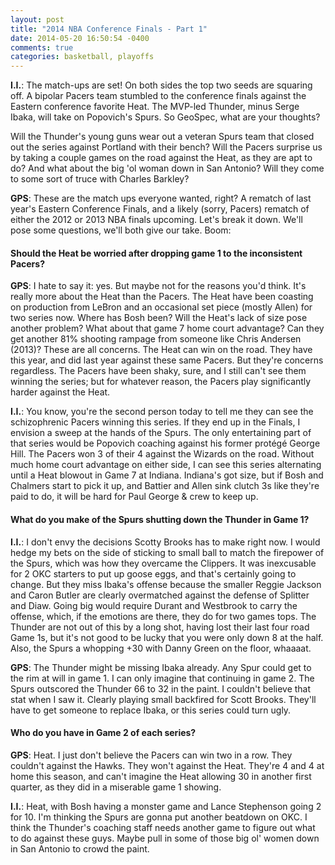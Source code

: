 ```yaml
---
layout: post
title: "2014 NBA Conference Finals - Part 1"
date: 2014-05-20 16:50:54 -0400
comments: true
categories: basketball, playoffs
---
```


<strong>I.I.</strong>: The match-ups are set! On both sides the top two seeds are squaring off. A bipolar Pacers team stumbled to the conference finals against the Eastern conference favorite Heat. The MVP-led Thunder, minus Serge Ibaka, will take on Popovich's Spurs. So GeoSpec, what are your thoughts?

<!--more-->

Will the Thunder's young guns wear out a veteran Spurs team that closed out the series against Portland with their bench? Will the Pacers surprise us by taking a couple games on the road against the Heat, as they are apt to do? And what about the big 'ol woman down in San Antonio? Will they come to some sort of truce with Charles Barkley?

<strong>GPS</strong>: These are the match ups everyone wanted, right? A rematch of last year's Eastern Conference Finals, and a likely (sorry, Pacers) rematch of either the 2012 or 2013 NBA finals upcoming. Let's break it down. We'll pose some questions, we'll both give our take. Boom:

<h4>Should the Heat be worried after dropping game 1 to the inconsistent Pacers?</h4>

<strong>GPS</strong>: I hate to say it: yes. But maybe not for the reasons you'd think. It's really more about the Heat than the Pacers. The Heat have been coasting on production from LeBron and an occasional set piece (mostly Allen) for two series now. Where has Bosh been? Will the Heat's lack of size pose another problem? What about that game 7 home court advantage? Can they get another 81% shooting rampage from someone like Chris Andersen (2013)? These are all concerns. The Heat can win on the road. They have this year, and did last year against these same Pacers. But they're concerns regardless. The Pacers have been shaky, sure, and I still can't see them winning the series; but for whatever reason, the Pacers play significantly harder against the Heat.

<strong>I.I.</strong>: You know, you're the second person today to tell me they can see the schizophrenic Pacers winning this series. If they end up in the Finals, I envision a sweep at the hands of the Spurs. The only entertaining part of that series would be Popovich coaching against his former protégé George Hill. The Pacers won 3 of their 4 against the Wizards on the road. Without much home court advantage on either side, I can see this series alternating until a Heat blowout in Game 7 at Indiana. Indiana's got size, but if Bosh and Chalmers start to pick it up, and Battier and Allen sink clutch 3s like they're paid to do, it will be hard for Paul George & crew to keep up.

<h4>What do you make of the Spurs shutting down the Thunder in Game 1?</h4>

<strong>I.I.</strong>: I don't envy the decisions Scotty Brooks has to make right now. I would hedge my bets on the side of sticking to small ball to match the firepower of the Spurs, which was how they overcame the Clippers. It was inexcusable for 2 OKC starters to put up goose eggs, and that's certainly going to change. But they miss Ibaka's offense because the smaller Reggie Jackson and Caron Butler are clearly overmatched against the defense of Splitter and Diaw.  Going big would require Durant and Westbrook to carry the offense, which, if the emotions are there, they do for two games tops.  The Thunder are not out of this by a long shot, having lost their last four road Game 1s, but it's not good to be lucky that you were only down 8 at the half. Also, the Spurs a whopping +30 with Danny Green on the floor, whaaaat.

<strong>GPS</strong>: The Thunder might be missing Ibaka already. Any Spur could get to the rim at will in game 1. I can only imagine that continuing in game 2. The Spurs outscored the Thunder 66 to 32 in the paint. I couldn't believe that stat when I saw it.  Clearly playing small backfired for Scott Brooks. They'll have to get someone to replace Ibaka, or this series could turn ugly.

<h4>Who do you have in Game 2 of each series?</h4>

<strong>GPS</strong>: Heat. I just don't believe the Pacers can win two in a row. They couldn't against the Hawks. They won't against the Heat. They're 4 and 4 at home this season, and can't imagine the Heat allowing 30 in another first quarter, as they did in a miserable game 1 showing.

<strong>I.I.</strong>: Heat, with Bosh having a monster game and Lance Stephenson going 2 for 10. I'm thinking the Spurs are gonna put another beatdown on OKC. I think the Thunder's coaching staff needs another game to figure out what to do against these guys. Maybe pull in some of those big ol' women down in San Antonio to crowd the paint.
